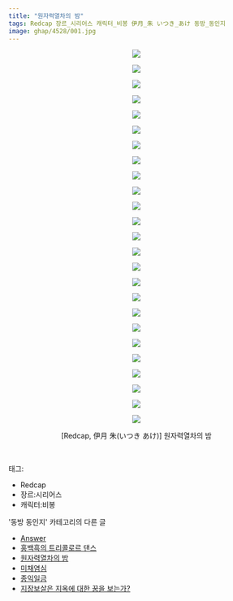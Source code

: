 ```yaml
---
title: "원자력열차의 밤"
tags: Redcap 장르_시리어스 캐릭터_비봉 伊月_朱 いつき_あけ 동방_동인지
image: ghap/4528/001.jpg
---
```

<div class="article">
<p style="text-align: center; clear: none; float: none;"><img src="{{ site.nasurl }}/ghap/4528/001.jpg"/></p>
<p style="text-align: center; clear: none; float: none;"><img src="{{ site.nasurl }}/ghap/4528/002.jpg"/></p>
<p style="text-align: center; clear: none; float: none;"><img src="{{ site.nasurl }}/ghap/4528/003.jpg"/></p>
<p style="text-align: center; clear: none; float: none;"><img src="{{ site.nasurl }}/ghap/4528/004.jpg"/></p>
<p style="text-align: center; clear: none; float: none;"><img src="{{ site.nasurl }}/ghap/4528/005.jpg"/></p>
<p style="text-align: center; clear: none; float: none;"><img src="{{ site.nasurl }}/ghap/4528/006.jpg"/></p>
<p style="text-align: center; clear: none; float: none;"><img src="{{ site.nasurl }}/ghap/4528/007.jpg"/></p>
<p style="text-align: center; clear: none; float: none;"><img src="{{ site.nasurl }}/ghap/4528/008.jpg"/></p>
<p style="text-align: center; clear: none; float: none;"><img src="{{ site.nasurl }}/ghap/4528/009.jpg"/></p>
<p style="text-align: center; clear: none; float: none;"><img src="{{ site.nasurl }}/ghap/4528/010.jpg"/></p>
<p style="text-align: center; clear: none; float: none;"><img src="{{ site.nasurl }}/ghap/4528/011.jpg"/></p>
<p style="text-align: center; clear: none; float: none;"><img src="{{ site.nasurl }}/ghap/4528/012.jpg"/></p>
<p style="text-align: center; clear: none; float: none;"><img src="{{ site.nasurl }}/ghap/4528/013.jpg"/></p>
<p style="text-align: center; clear: none; float: none;"><img src="{{ site.nasurl }}/ghap/4528/014.jpg"/></p>
<p style="text-align: center; clear: none; float: none;"><img src="{{ site.nasurl }}/ghap/4528/015.jpg"/></p>
<p style="text-align: center; clear: none; float: none;"><img src="{{ site.nasurl }}/ghap/4528/016.jpg"/></p>
<p style="text-align: center; clear: none; float: none;"><img src="{{ site.nasurl }}/ghap/4528/017.jpg"/></p>
<p style="text-align: center; clear: none; float: none;"><img src="{{ site.nasurl }}/ghap/4528/018.jpg"/></p>
<p style="text-align: center; clear: none; float: none;"><img src="{{ site.nasurl }}/ghap/4528/019.jpg"/></p>
<p style="text-align: center; clear: none; float: none;"><img src="{{ site.nasurl }}/ghap/4528/020.jpg"/></p>
<p style="text-align: center; clear: none; float: none;"><img src="{{ site.nasurl }}/ghap/4528/021.jpg"/></p>
<p style="text-align: center; clear: none; float: none;"><img src="{{ site.nasurl }}/ghap/4528/022.jpg"/></p>
<p style="text-align: center; clear: none; float: none;"><img src="{{ site.nasurl }}/ghap/4528/023.jpg"/></p>
<p style="text-align: center; clear: none; float: none;"><img src="{{ site.nasurl }}/ghap/4528/024.jpg"/></p>
<p style="text-align: center; clear: none; float: none;"><img src="{{ site.nasurl }}/ghap/4528/025.jpg"/></p>
<p style="text-align: center; clear: none; float: none;">[Redcap, 伊月 朱(いつき あけ)] 원자력열차의 밤</p>
<p><br/></p>
</div><div class="tagTrail">
<p>태그: </p>
<ul>
<li>Redcap</li>
<li>장르:시리어스</li>
<li>캐릭터:비봉</li>
</ul>
</div><div class="another">
<p>'동방 동인지' 카테고리의 다른 글</p>
<ul>
<li><a href="/2018-07-18-ghap_4531">Answer</a></li>
<li><a href="/2018-07-18-ghap_4530">홍백흑의 트리콜로르 댄스</a></li>
<li><a href="/2018-07-17-ghap_4528">원자력열차의 밤</a></li>
<li><a href="/2018-07-16-ghap_4524">미채염심</a></li>
<li><a href="/2018-07-16-ghap_4523">종익일금</a></li>
<li><a href="/2018-07-16-ghap_4522">지장보살은 지옥에 대한 꿈을 보는가?</a></li>
</ul>
</div><div class="cb_module cb_fluid">
<div class="cb_wrt cb_profile">
</div><!-- commentList close -->
</div>